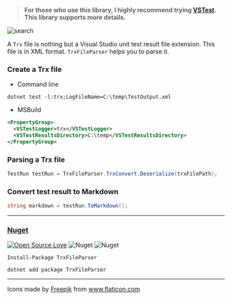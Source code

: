
> **For those who use this library, I highly recommend trying [VSTest](https://github.com/HamedStack/HamedStack.VSTest). This library supports more details.**

![search](https://user-images.githubusercontent.com/8418700/140909729-b376f550-469b-426d-8d7d-b78cfee45350.png)

A `Trx` file is nothing but a Visual Studio unit test result file extension. This file is in XML format. `TrxFileParser` helps you to parse it.

### Create a Trx file

* Command line

```
dotnet test -l:trx;LogFileName=C:\temp\TestOutput.xml
```

* MSBuild

```xml
<PropertyGroup>
  <VSTestLogger>trx</VSTestLogger>
  <VSTestResultsDirectory>C:\temp</VSTestResultsDirectory>
</PropertyGroup>
```

### Parsing a Trx file

```cs
TestRun testRun = TrxFileParser.TrxConvert.Deserialize(trxFilePath);
```

### Convert test result to Markdown

```cs
string markdown = testRun.ToMarkdown();
```

<hr/>

### [Nuget](https://www.nuget.org/packages/TrxFileParser/)

[![Open Source Love](https://badges.frapsoft.com/os/mit/mit.svg?v=102)](https://opensource.org/licenses/MIT)
![Nuget](https://img.shields.io/nuget/v/TrxFileParser)
![Nuget](https://img.shields.io/nuget/dt/TrxFileParser)

```
Install-Package TrxFileParser

dotnet add package TrxFileParser
```

<hr/>
<div>Icons made by <a href="https://www.freepik.com" title="Freepik">Freepik</a> from <a href="https://www.flaticon.com/" title="Flaticon">www.flaticon.com</a></div>
